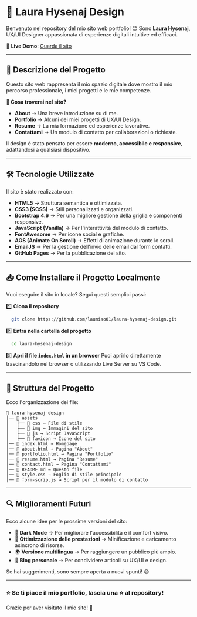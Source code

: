 # 🎨 Laura Hysenaj Design

Benvenuto nel repository del mio sito web portfolio! 😊 Sono **Laura Hysenaj**, UX/UI Designer appassionata di esperienze digitali intuitive ed efficaci.

🔗 **Live Demo**: [Guarda il sito](https://laumiao01.github.io/laura-hysenaj-design/)

---

## 🚀 **Descrizione del Progetto**
Questo sito web rappresenta il mio spazio digitale dove mostro il mio percorso professionale, i miei progetti e le mie competenze.

**🔹 Cosa troverai nel sito?**
- **About** → Una breve introduzione su di me.
- **Portfolio** → Alcuni dei miei progetti di UX/UI Design.
- **Resume** → La mia formazione ed esperienze lavorative.
- **Contattami** → Un modulo di contatto per collaborazioni o richieste.

Il design è stato pensato per essere **moderno, accessibile e responsive**, adattandosi a qualsiasi dispositivo.

---

## 🛠 **Tecnologie Utilizzate**
Il sito è stato realizzato con:
- **HTML5** → Struttura semantica e ottimizzata.
- **CSS3 (SCSS)** → Stili personalizzati e organizzati.
- **Bootstrap 4.6** → Per una migliore gestione della griglia e componenti responsive.
- **JavaScript (Vanilla)** → Per l'interattività del modulo di contatto.
- **FontAwesome** → Per icone social e grafiche.
- **AOS (Animate On Scroll)** → Effetti di animazione durante lo scroll.
- **EmailJS** → Per la gestione dell'invio delle email dal form contatti.
- **GitHub Pages** → Per la pubblicazione del sito.

---

## 📥 **Come Installare il Progetto Localmente**
Vuoi eseguire il sito in locale? Segui questi semplici passi:

1️⃣ **Clona il repository**
```bash
  git clone https://github.com/laumiao01/laura-hysenaj-design.git
```
2️⃣ **Entra nella cartella del progetto**
```bash
  cd laura-hysenaj-design
```
3️⃣ **Apri il file `index.html` in un browser**
Puoi aprirlo direttamente trascinandolo nel browser o utilizzando Live Server su VS Code.

---

## 📂 **Struttura del Progetto**
Ecco l'organizzazione dei file:
```
📂 laura-hysenaj-design
│── 📁 assets
│   ├── 📁 css → File di stile
│   ├── 📁 img → Immagini del sito
│   ├── 📁 js → Script JavaScript
│   ├── 📁 favicon → Icone del sito
│── 📄 index.html → Homepage
│── 📄 about.html → Pagina "About"
│── 📄 portfolio.html → Pagina "Portfolio"
│── 📄 resume.html → Pagina "Resume"
│── 📄 contact.html → Pagina "Contattami"
│── 📄 README.md → Questo file
│── 📄 style.css → Foglio di stile principale
│── 📄 form-scrip.js → Script per il modulo di contatto
```

---

## 🔍 **Miglioramenti Futuri**
Ecco alcune idee per le prossime versioni del sito:
- 🌙 **Dark Mode** → Per migliorare l'accessibilità e il comfort visivo.
- 🚀 **Ottimizzazione delle prestazioni** → Minificazione e caricamento asincrono di risorse.
- 🌍 **Versione multilingua** → Per raggiungere un pubblico più ampio.
- 📝 **Blog personale** → Per condividere articoli su UX/UI e design.

Se hai suggerimenti, sono sempre aperta a nuovi spunti! 😊

---

### ⭐ **Se ti piace il mio portfolio, lascia una ⭐ al repository!**
Grazie per aver visitato il mio sito! 💜

